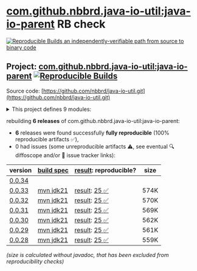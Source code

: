 [com.github.nbbrd.java-io-util:java-io-parent](https://central.sonatype.com/artifact/com.github.nbbrd.java-io-util/java-io-parent/versions) RB check
=======

[![Reproducible Builds](https://reproducible-builds.org/images/logos/rb.svg) an independently-verifiable path from source to binary code](https://reproducible-builds.org/)

## Project: [com.github.nbbrd.java-io-util:java-io-parent](https://central.sonatype.com/artifact/com.github.nbbrd.java-io-util/java-io-parent/versions) [![Reproducible Builds](https://img.shields.io/endpoint?url=https://raw.githubusercontent.com/jvm-repo-rebuild/reproducible-central/master/content/com/github/nbbrd/java-io-util/badge.json)](https://github.com/jvm-repo-rebuild/reproducible-central/blob/master/content/com/github/nbbrd/java-io-util/README.md)

Source code: [https://github.com/nbbrd/java-io-util.git](https://github.com/nbbrd/java-io-util.git)

<details><summary>This project defines 9 modules:</summary>

* [com.github.nbbrd.java-io-util:java-io-base](https://central.sonatype.com/artifact/com.github.nbbrd.java-io-util/java-io-base/overview)
* [com.github.nbbrd.java-io-util:java-io-bom](https://central.sonatype.com/artifact/com.github.nbbrd.java-io-util/java-io-bom/overview)
* [com.github.nbbrd.java-io-util:java-io-curl](https://central.sonatype.com/artifact/com.github.nbbrd.java-io-util/java-io-curl/overview)
* [com.github.nbbrd.java-io-util:java-io-http](https://central.sonatype.com/artifact/com.github.nbbrd.java-io-util/java-io-http/overview)
* [com.github.nbbrd.java-io-util:java-io-parent](https://central.sonatype.com/artifact/com.github.nbbrd.java-io-util/java-io-parent/overview)
* [com.github.nbbrd.java-io-util:java-io-picocsv](https://central.sonatype.com/artifact/com.github.nbbrd.java-io-util/java-io-picocsv/overview)
* [com.github.nbbrd.java-io-util:java-io-win](https://central.sonatype.com/artifact/com.github.nbbrd.java-io-util/java-io-win/overview)
* [com.github.nbbrd.java-io-util:java-io-xml](https://central.sonatype.com/artifact/com.github.nbbrd.java-io-util/java-io-xml/overview)
* [com.github.nbbrd.java-io-util:java-io-xml-bind](https://central.sonatype.com/artifact/com.github.nbbrd.java-io-util/java-io-xml-bind/overview)
</details>

rebuilding **6 releases** of com.github.nbbrd.java-io-util:java-io-parent:
- **6** releases were found successfully **fully reproducible** (100% reproducible artifacts :white_check_mark:),
- 0 had issues (some unreproducible artifacts :warning:, see eventual :mag: diffoscope and/or :memo: issue tracker links):

| version | [build spec](/BUILDSPEC.md) | [result](https://reproducible-builds.org/docs/jvm/): reproducible? | size |
| -- | --------- | ------ | -- |
| [0.0.34](https://central.sonatype.com/artifact/com.github.nbbrd.java-io-util/java-io-parent/0.0.34/pom) | | | |
| [0.0.33](https://central.sonatype.com/artifact/com.github.nbbrd.java-io-util/java-io-parent/0.0.33/pom) | [mvn jdk21](java-io-parent-0.0.33.buildspec) | [result](java-io-parent-0.0.33.buildinfo): [25 :white_check_mark: ](java-io-parent-0.0.33.buildcompare) | 574K |
| [0.0.32](https://central.sonatype.com/artifact/com.github.nbbrd.java-io-util/java-io-parent/0.0.32/pom) | [mvn jdk21](java-io-parent-0.0.32.buildspec) | [result](java-io-parent-0.0.32.buildinfo): [25 :white_check_mark: ](java-io-parent-0.0.32.buildcompare) | 570K |
| [0.0.31](https://central.sonatype.com/artifact/com.github.nbbrd.java-io-util/java-io-parent/0.0.31/pom) | [mvn jdk21](java-io-parent-0.0.31.buildspec) | [result](java-io-parent-0.0.31.buildinfo): [25 :white_check_mark: ](java-io-parent-0.0.31.buildcompare) | 569K |
| [0.0.30](https://central.sonatype.com/artifact/com.github.nbbrd.java-io-util/java-io-parent/0.0.30/pom) | [mvn jdk21](java-io-parent-0.0.30.buildspec) | [result](java-io-parent-0.0.30.buildinfo): [25 :white_check_mark: ](java-io-parent-0.0.30.buildcompare) | 562K |
| [0.0.29](https://central.sonatype.com/artifact/com.github.nbbrd.java-io-util/java-io-parent/0.0.29/pom) | [mvn jdk21](java-io-parent-0.0.29.buildspec) | [result](java-io-parent-0.0.29.buildinfo): [25 :white_check_mark: ](java-io-parent-0.0.29.buildcompare) | 561K |
| [0.0.28](https://central.sonatype.com/artifact/com.github.nbbrd.java-io-util/java-io-parent/0.0.28/pom) | [mvn jdk21](java-io-parent-0.0.28.buildspec) | [result](java-io-parent-0.0.28.buildinfo): [25 :white_check_mark: ](java-io-parent-0.0.28.buildcompare) | 559K |

<i>(size is calculated without javadoc, that has been excluded from reproducibility checks)</i>
